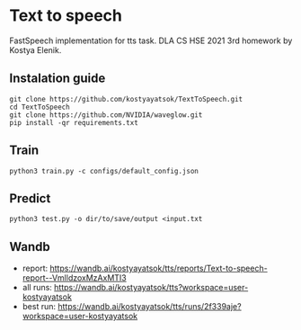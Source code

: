 # Text to speech
FastSpeech implementation for tts task. DLA CS HSE 2021 3rd homework by Kostya Elenik.

## Instalation guide
```console
git clone https://github.com/kostyayatsok/TextToSpeech.git
cd TextToSpeech
git clone https://github.com/NVIDIA/waveglow.git
pip install -qr requirements.txt
```
## Train
```console
python3 train.py -c configs/default_config.json
```

## Predict
```console
python3 test.py -o dir/to/save/output <input.txt
```

## Wandb
- report: https://wandb.ai/kostyayatsok/tts/reports/Text-to-speech-report--VmlldzoxMzAxMTI3
- all runs: https://wandb.ai/kostyayatsok/tts?workspace=user-kostyayatsok
- best run: https://wandb.ai/kostyayatsok/tts/runs/2f339aje?workspace=user-kostyayatsok
